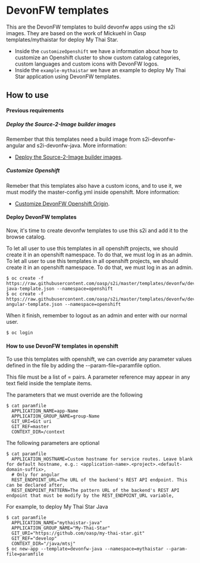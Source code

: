 # DevonFW templates

This are the DevonFW templates to build devonfw apps using the s2i images. They are based on the work of Mickuehl in Oasp templates/mythaistar for deploy My Thai Star.

- Inside the `customizeOpenshift` we have a information about how to customize an Openshift cluster to show custom catalog categories, custom languages and custom icons with DevonFW logos.
- Inside the `example-mythaistar` we have an example to deploy My Thai Star application using DevonFW templates.

## How to use

#### Previous requirements

##### Deploy the Source-2-Image builder images

Remember that this templates need a build image from s2i-devonfw-angular and s2i-devonfw-java. More information:
- [Deploy the Source-2-Image builder images](https://github.com/oasp/s2i#deploy-the-source-2-image-builder-images).

##### Customize Openshift

Remeber that this templates also have a custom icons, and to use it, we must modify the master-config.yml inside openshift. More information:
- [Customize DevonFW Openshift Origin](https://github.com/oasp/s2i/tree/master/templates/devonfw/customizeOpenshift/).

#### Deploy DevonFW templates

Now, it's time to create devonfw templates to use this s2i and add it to the browse catalog.

To let all user to use this templates in all openshift projects, we should create it in an openshift namespace. To do that, we must log in as an admin.
To let all user to use this templates in all openshift projects, we should create it in an openshift namespace. To do that, we must log in as an admin.

    $ oc create -f https://raw.githubusercontent.com/oasp/s2i/master/templates/devonfw/devonfw-java-template.json --namespace=openshift
    $ oc create -f https://raw.githubusercontent.com/oasp/s2i/master/templates/devonfw/devonfw-angular-template.json --namespace=openshift

When it finish, remember to logout as an admin and enter with our normal user.

	$ oc login

	
#### How to use DevonFW templates in openshift

To use this templates with openshift, we can override any parameter values defined in the file by adding the --param-file=paramfile option.

This file must be a list of <name>=<value> pairs. A parameter reference may appear in any text field inside the template items.

The parameters that we must override are the following

    $ cat paramfile
      APPLICATION_NAME=app-Name
	  APPLICATION_GROUP_NAME=group-Name
	  GIT_URI=Git uri
	  GIT_REF=master
	  CONTEXT_DIR=/context
		
The following parameters are optional

	$ cat paramfile
	  APPLICATION_HOSTNAME=Custom hostname for service routes. Leave blank for default hostname, e.g.: <application-name>.<project>.<default-domain-suffix>,
	  # Only for angular
	  REST_ENDPOINT_URL=The URL of the backend's REST API endpoint. This can be declared after,
	  REST_ENDPOINT_PATTERN=The pattern URL of the backend's REST API endpoint that must be modify by the REST_ENDPOINT_URL variable,

For example, to deploy My Thai Star Java

    $ cat paramfile
	  APPLICATION_NAME="mythaistar-java"
	  APPLICATION_GROUP_NAME="My-Thai-Star"
	  GIT_URI="https://github.com/oasp/my-thai-star.git"
	  GIT_REF="develop"
	  CONTEXT_DIR="/java/mtsj"
    $ oc new-app --template=devonfw-java --namespace=mythaistar --param-file=paramfile
